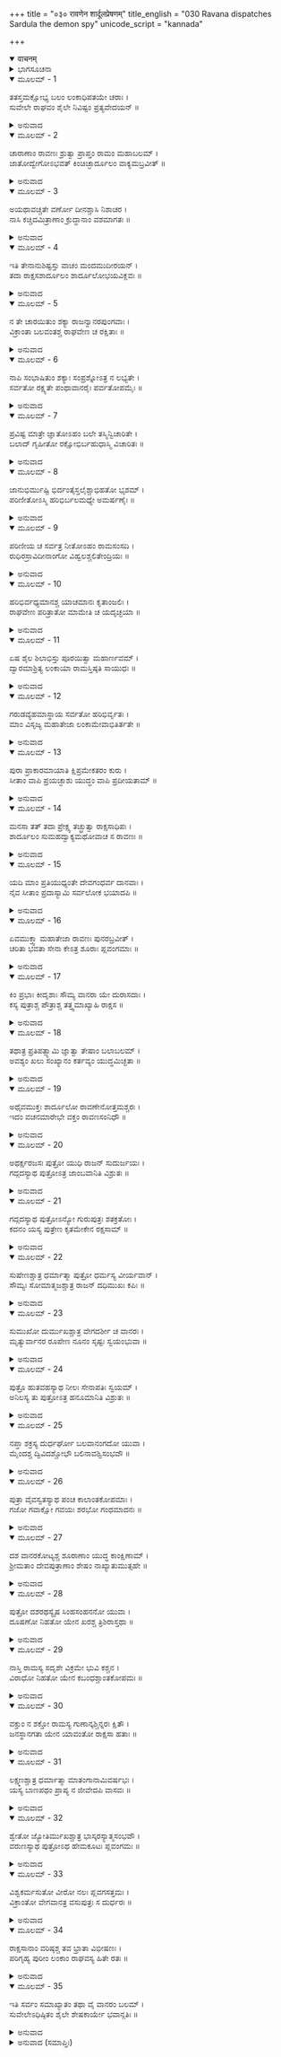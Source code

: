 +++
title = "०३० रावणेन शार्दूलप्रेषणम्"
title_english = "030 Ravana dispatches Sardula the demon spy"
unicode_script = "kannada"

+++
<details open><summary>वाचनम्</summary>

<div class="audioEmbed"  caption="श्रीराम-हरिसीताराममूर्ति-घनपाठिभ्यां वचनम्" src="https://archive.org/download/Ramayana-recitation-Sriram-harisItArAmamUrti-Ghanapaati-v2/Kanda_6/Kanda_6_YK-030-Ravana_dispatches_Sardula_the_demon-spy_1.mp3"></div>
</details>



<details><summary>ಭಾಗಸೂಚನಾ</summary>

ರಾವಣನು ಕಳಿಸಿದ ಗುಪ್ತಚರರು ಮತ್ತು ಶಾರ್ದೂಲನು ವಾನರ ಸೈನ್ಯದ ಸಮಾಚಾರ ತಿಳಿಸಿ, ಮುಖ್ಯ-ಮುಖ್ಯ ವೀರರ ಪರಿಚಯ ಮಾಡಿಸಿದುದು
</details>

<details open><summary>ಮೂಲಮ್ - 1</summary>

ತತಸ್ತಮಕ್ಷೋಭ್ಯ ಬಲಂ ಲಂಕಾಧಿಪತಯೇ ಚರಾಃ ।  
ಸುವೇಲೇ ರಾಘವಂ ಶೈಲೇ ನಿವಿಷ್ಟಂ ಪ್ರತ್ಯವೇದಯನ್ ॥
</details>

<details><summary>ಅನುವಾದ</summary>

ಶ್ರೀರಾಮಚಂದ್ರನ ಸೈನ್ಯವು ಸುವೇಲಾ ಪರ್ವತದ ಬಳಿಗೆ ಬಂದು ನಿಂತಿದೆ ಹಾಗೂ ಅದು ಸರ್ವಥಾ ಅಜೇಯ ವಾಗಿದೆ ಎಂದು ಗೂಢಚಾರರು ರಾವಣನಲ್ಲಿ ತಿಳಿಸುತ್ತಿದ್ದಾರೆ.॥1॥
</details>

<details open><summary>ಮೂಲಮ್ - 2</summary>

ಚಾರಾಣಾಂ ರಾವಣಃ ಶ್ರುತ್ವಾ ಪ್ರಾಪ್ತಂ ರಾಮಂ ಮಹಾಬಲಮ್ ।  
ಜಾತೋದ್ವೇಗೋಽಭವತ್ ಕಿಂಚಿಚ್ಛಾರ್ದೂಲಂ ವಾಕ್ಯಮಬ್ರವೀತ್ ॥
</details>

<details><summary>ಅನುವಾದ</summary>

ಮಹಾಬಲಿ ಶ್ರೀರಾಮನು ಬಂದಿರುವನೆಂದು ಕೇಳಿ ರಾವಣನಿಗೆ ಸ್ವಲ್ಪ ಭಯವಾಯಿತು ಹಾಗೂ ಅವನು ಶಾರ್ದೂಲನ ಬಳಿ ಹೇಳಿದನು.॥2॥
</details>

<details open><summary>ಮೂಲಮ್ - 3</summary>

ಅಯಥಾವಚ್ಚತೇ ವರ್ಣೋ ದೀನಶ್ಚಾಸಿ ನಿಶಾಚರ ।  
ನಾಸಿ ಕಚ್ಚಿದಮಿತ್ರಾಣಾಂ ಕ್ರುದ್ಧಾನಾಂ ವಶಮಾಗತಃ ॥
</details>

<details><summary>ಅನುವಾದ</summary>

ನಿಶಾಚರನೇ ! ನಿನ್ನ ಶರೀರದ ಕಾಂತಿಯು ಹಿಂದಿನಂತೆ ಇರದೆ ಮಸಕಾಗಿದೆ. ನೀನು ದೀನನಾಗಿ ಕಂಡು ಬರುವೆ. ಎಲ್ಲಾದರೂ ಶತ್ರುಗಳ ವಶದಲ್ಲಿ ಬಿದ್ದಿಲ್ಲವಲ್ಲ.॥3॥
</details>

<details open><summary>ಮೂಲಮ್ - 4</summary>

ಇತಿ ತೇನಾನುಶಿಷ್ಟಸ್ತು ವಾಚಂ ಮಂದಮುದೀರಯನ್ ।  
ತದಾ ರಾಕ್ಷಸಶಾರ್ದೂಲಂ ಶಾರ್ದೂಲೋಭಯವಿಕ್ಲವಃ ॥
</details>

<details><summary>ಅನುವಾದ</summary>

ರಾವಣನು ಹೀಗೆ ಕೇಳಿದಾಗ ಭಯದಿಂದ ಗಾಬರಿಗೊಂಡ ಶಾರ್ದೂಲನು ರಾಕ್ಷಸಶ್ರೇಷ್ಠ ರಾವಣನಲ್ಲಿ ಮೆಲ್ಲಗೆ ಹೇಳಿದನು.॥4॥
</details>

<details open><summary>ಮೂಲಮ್ - 5</summary>

ನ ತೇ ಚಾರಯಿತುಂ ಶಕ್ಯಾ ರಾಜನ್ವಾನರಪುಂಗವಾಃ ।  
ವಿಕ್ರಾಂತಾ ಬಲವಂತಶ್ಚ ರಾಘವೇಣ ಚ ರಕ್ಷಿತಾಃ ॥
</details>

<details><summary>ಅನುವಾದ</summary>

ರಾಜನೇ! ಆ ಶ್ರೇಷ್ಠ ವಾನರರ ಗತಿ-ವಿಧಿಗಳನ್ನು ಗುಪ್ತಚರರಿಂದ ತಿಳಿಯಲಾಗುವುದಿಲ್ಲ. ಅವರು ದೊಡ್ಡ ಪರಾಕ್ರಮೀ, ಬಲವಂತರೂ ಹಾಗೂ ಶ್ರೀರಾಮಚಂದ್ರನಿಂದ ಸುರಕ್ಷಿತವಾಗಿದ್ದಾರೆ.॥5॥
</details>

<details open><summary>ಮೂಲಮ್ - 6</summary>

ನಾಪಿ ಸಂಭಾಷಿತುಂ ಶಕ್ಯಾಃ ಸಂಪ್ರಶ್ನೋಽತ್ರ ನ ಲಭ್ಯತೇ ।  
ಸರ್ವತೋ ರಕ್ಷ್ಯತೇ ಪಂಥಾವಾನರೈಃ ಪರ್ವತೋಪಮೈಃ ॥
</details>

<details><summary>ಅನುವಾದ</summary>

ಅವರೊಡನೆ ಮಾತನಾಡುವುದೂ ಅಸಂಭವವಾಗಿದೆ; ಆದ್ದರಿಂದ ‘ನೀವು ಯಾರು? ನಿಮ್ಮ ವಿಚಾರವೇನು?’ ಮುಂತಾದ ಪ್ರಶ್ನೆಗಳಿಗೆ ಅಲ್ಲಿ ಅವಕಾಶವೇ ಇಲ್ಲ. ಪರ್ವತದಂತಹ ವಿಶಾಲಕಾಯ ವಾನರರು ಎಲ್ಲೆಡೆಗಳಿಂದ ರಕ್ಷಿಸುತ್ತಿರುವಾಗ ಅಲ್ಲಿಗೆ ಪ್ರವೇಶಿಸಿವುದೂ ಕಷ್ಟವೇ ಆಗಿದೆ.॥6॥
</details>

<details open><summary>ಮೂಲಮ್ - 7</summary>

ಪ್ರವಿಷ್ಟ ಮಾತ್ರೇ ಜ್ಞಾತೋಽಹಂ ಬಲೇ ತಸ್ಮಿನ್ವಿಚಾರಿತೇ ।  
ಬಲಾದ್ ಗೃಹೀತೋ ರಕ್ಷೋಭಿರ್ಬಹುಧಾಸ್ಮಿ ವಿಚಾರಿತಃ ॥
</details>

<details><summary>ಅನುವಾದ</summary>

ಆ ಸೈನ್ಯದಲ್ಲಿ ಪ್ರವೇಶಿಸಿ ಅವರ ಗತಿ-ವಿಧಿಗಳನ್ನು ಅರಿಯಲು ಪ್ರಾರಂಭಿಸುತ್ತಲೇ ವಿಭೀಷಣನ ಅನುಯಾಯಿಗಳು ನಮ್ಮನ್ನು ಗುರುತಿಸಿ ಬಲವಂತವಾಗಿ ಹಿಡಿದು ಅತ್ತಂದಿತ್ತ ಎಳೆದಾಡಿದರು.॥7॥
</details>

<details open><summary>ಮೂಲಮ್ - 8</summary>

ಜಾನುಭಿರ್ಮುಷ್ಟಿ ಭಿರ್ದಂತೈಸ್ತಲೈಶ್ಚಾಭಿಹತೋ ಭೃಶಮ್ ।  
ಪರಿಣೀತೋಽಸ್ಮಿ ಹರಿಭಿರ್ಬಲಮಧ್ಯೇ ಅಮರ್ಷಣೈಃ ॥
</details>

<details><summary>ಅನುವಾದ</summary>

ಆ ಸೈನ್ಯದಲ್ಲಿ ಕ್ರೋಧ ತುಂಬಿದ ವಾನರರು ನನ್ನನ್ನು ಕಾಲುಗಳಿಂದ, ಮುಷ್ಟಿಗಳಿಂದ, ಕೈಗಳಿಂದ ಬಹಳ ಹೊಡೆದರು ಮತ್ತು ಇಡೀ ಸೈನ್ಯದಲ್ಲಿ ನಾನು ಅಪರಾಧಿ ಎಂದು ಘೋಷಿಸುತ್ತಾ, ಎಲ್ಲೆಡೆ ಸುತ್ತಾಡಿಸಿದರು.॥8॥
</details>

<details open><summary>ಮೂಲಮ್ - 9</summary>

ಪರಿಣೀಯ ಚ ಸರ್ವತ್ರ ನೀತೋಽಹಂ ರಾಮಸಂಸದಿ ।  
ರುಧಿರಸ್ರಾವಿದೀನಾಂಗೋ ವಿಹ್ವಲಶ್ಚಲಿತೇಂದ್ರಿಯಃ ॥
</details>

<details><summary>ಅನುವಾದ</summary>

ಎಲ್ಲೆಡೆ ಎಳೆದಾಡಿ ನನ್ನನ್ನು ಶ್ರೀರಾಮನ ಮುಂದೆ ಕೊಂಡುಹೋದರು. ಆಗ ನನ್ನ ಮೈಯಿಂದ ರಕ್ತಸುರಿಯುತ್ತಿತ್ತು. ಶರೀರದಲ್ಲೆಲ್ಲ ದೀನತೆ ಆವರಿಸಿತ್ತು. ನಾನು ವ್ಯಾಕುಲನಾಗಿ, ನನ್ನ ಇಂದ್ರಿಯಗಳೆಲ್ಲ ವಿಚಲಿತವಾಗಿದ್ದವು.॥9॥
</details>

<details open><summary>ಮೂಲಮ್ - 10</summary>

ಹರಿಭಿರ್ವಧ್ಯಮಾನಶ್ಚ ಯಾಚಮಾನಃ ಕೃತಾಂಜಲಿಃ ।  
ರಾಘವೇಣ ಪರಿತ್ರಾತೋ ಮಾಮೇತಿ ಚ ಯದೃಚ್ಛಯಾ ॥
</details>

<details><summary>ಅನುವಾದ</summary>

ವಾನರರು ಹೊಡೆಯುತ್ತಿದ್ದಾಗ ನಾನು ಅವರ ಬಳಿ ಕೈಮುಗಿದು ರಕ್ಷಿಸಬೇಕೆಂದು ಅಂಗಲಾಚುತ್ತಿದ್ದೆ. ಆ ಸ್ಥಿತಿಯಲ್ಲಿ ಶ್ರೀರಾಮನು ಅಕಸ್ಮಾತ್ತಾಗಿ ಅವನನ್ನು ಹೊಡೆಯಬೇಡಿ, ಹೊಡೆಯಬೇಡಿ ಎಂದು ಹೇಳಿ ರಕ್ಷಿಸಿದನು.॥10॥
</details>

<details open><summary>ಮೂಲಮ್ - 11</summary>

ಏಷ ಶೈಲ ಶಿಲಾಭಿಸ್ತು ಪೂರಯಿತ್ವಾ ಮಹಾರ್ಣವಮ್ ।  
ದ್ವಾರಮಾಶ್ರಿತ್ಯ ಲಂಕಾಯಾ ರಾಮಸ್ತಿಷ್ಠತಿ ಸಾಯುಧಃ ॥
</details>

<details><summary>ಅನುವಾದ</summary>

ಶ್ರೀರಾಮನು ಪರ್ವತದ ಬಂಡೆಗಳಿಂದ ಸಮುದ್ರವನ್ನು ತುಂಬಿ ಲಂಕೆಯ ಬಾಗಿಲಿಗೆ ಬಂದು, ಕೈಯ್ಲಲಿ ಧನುಸ್ಸನ್ನು ಹಿಡಿದು ನಿಂತಿರುವನು.॥11॥
</details>

<details open><summary>ಮೂಲಮ್ - 12</summary>

ಗರುಡವ್ಯೆಹಮಾಸ್ಥಾಯ ಸರ್ವತೋ ಹರಿಭಿರ್ವೃತಃ ।  
ಮಾಂ ವಿಸೃಜ್ಯ ಮಹಾತೇಜಾ ಲಂಕಾಮೇವಾಭಿತಿರ್ತತೇ ॥
</details>

<details><summary>ಅನುವಾದ</summary>

ಆ ಮಹಾತೇಜಸ್ವೀ ರಘುನಾಥನು ಗರುಡವ್ಯೂಹವನ್ನು ಆಶ್ರಯಿಸಿ ವಾನರರ ನಡುವೆ ವಿರಾಜಿಸುತ್ತಿರುವನು. ನನ್ನನ್ನು ಬೀಳ್ಕೊಟ್ಟು ಲಂಕೆಯ ಮೇಲೆ ಆಕ್ರಮಣ ಮಾಡಲು ಬರುತ್ತಿದ್ದಾನೆ.॥12॥
</details>

<details open><summary>ಮೂಲಮ್ - 13</summary>

ಪುರಾ ಪ್ರಾಕಾರಮಾಯಾತಿ  ಕ್ಷಿಪ್ರಮೇಕತರಂ ಕುರು ।  
ಸೀತಾಂ ವಾಪಿ ಪ್ರಯಚ್ಛಾಶು ಯುದ್ಧಂ ವಾಪಿ ಪ್ರದೀಯತಾಮ್ ॥
</details>

<details><summary>ಅನುವಾದ</summary>

ಅವನು ಲಂಕೆಯ ಪ್ರಾಕಾರದ ಬಳಿಗೆ ಬರುವ ಮೊದಲೇ ನೀವು ಬೇಗನೇ ಒಂದೋ ಸೀತೆಯನ್ನು ಹಿಂದಿರುಗಿಸಿರಿ, ಇಲ್ಲವೇ ರಣರಂಗದಲ್ಲಿ ನಿಂತು ಅವನನ್ನು ಎದುರಿಸಿರಿ.॥13॥
</details>

<details open><summary>ಮೂಲಮ್ - 14</summary>

ಮನಸಾ ತತ್ ತದಾ ಪ್ರೇಕ್ಷ್ಯ ತಚ್ಛ್ರುತ್ವಾ ರಾಕ್ಷಸಾಧಿಪಃ ।  
ಶಾರ್ದೂಲಂ ಸುಮಹದ್ವಾಕ್ಯಮಥೋವಾಚ ಸ ರಾವಣಃ ॥
</details>

<details><summary>ಅನುವಾದ</summary>

ಶಾರ್ದೂಲನ ಮಾತನ್ನು ಕೇಳಿ ಮನಸ್ಸಿನಲ್ಲೆ ಅದರ ಕುರಿತು ವಿಚಾರಮಾಡಿ ರಾವಣನು ಅವನಲ್ಲಿ ಹೀಗೆ ಮಹತ್ವ ಪೂರ್ಣ ಮಾತನ್ನು ಹೇಳಿದನು.॥14॥
</details>

<details open><summary>ಮೂಲಮ್ - 15</summary>

ಯದಿ ಮಾಂ ಪ್ರತಿಯುಧ್ಯಂತೇ ದೇವಗಂಧರ್ವ ದಾನವಾಃ ।  
ನೈವ ಸೀತಾಂ ಪ್ರದಾಸ್ಯಾಮಿ ಸರ್ವಲೋಕ ಭಯಾದಪಿ ॥
</details>

<details><summary>ಅನುವಾದ</summary>

ದೇವತೆಗಳು, ಗಂಧರ್ವರು, ದಾನವರು ನನ್ನೊಂದಿಗೆ ಯುದ್ಧ ಮಾಡಿದರೂ, ಸಮಸ್ತ ಜಗತ್ತು ನನ್ನನ್ನು ಹೆದರಿಸಿದರೂ ನಾನು ಸೀತೆಯಲ್ಲಿ ಮರಳಿಸಲಾರೆ.॥15॥
</details>

<details open><summary>ಮೂಲಮ್ - 16</summary>

ಏವಮುಕ್ತ್ವಾ ಮಹಾತೇಜಾ ರಾವಣಃ ಪುನರಬ್ರವೀತ್ ।  
ಚರಿತಾ ಭವತಾ ಸೇನಾ ಕೇಽತ್ರ ಶೂರಾಃ ಪ್ಲವಂಗಮಾಃ ॥
</details>

<details><summary>ಅನುವಾದ</summary>

ಹೀಗೆ ಹೇಳಿ ಮಹಾತೇಜಸ್ವೀ ರಾವಣನು ಪುನಃ ಹೇಳಿದನು - ನೀನಾದರೋ ವಾನರ ಸೈನ್ಯದಲ್ಲಿ ತಿರುಗಾಡಿಬಿಟ್ಟಿರುವೆ. ಅವರಲ್ಲಿ ಯಾವ ಯಾವ ವಾನರರು ಹೆಚ್ಚು ಶೂರರಾಗಿದ್ದಾರೆ.॥16॥
</details>

<details open><summary>ಮೂಲಮ್ - 17</summary>

ಕಿಂ ಪ್ರಭಾಃ ಕೀದೃಶಾಃ ಸೌಮ್ಯ ವಾನರಾ ಯೇ ದುರಾಸದಾಃ ।  
ಕಸ್ಯ ಪುತ್ರಾಶ್ಚ ಪೌತ್ರಾಶ್ಚ ತತ್ತ್ವಮಾಖ್ಯಾಹಿ ರಾಕ್ಷಸ ॥
</details>

<details><summary>ಅನುವಾದ</summary>

ಸೌಮ್ಯನೇ! ಈ ದುರ್ಜಯ ವಾನರರು ಯಾರಾಗಿದ್ದಾರೆ? ಅವರ ಪ್ರಭಾವ ಎಂತಹುದು? ಅವರು ಯಾರ ಪುತ್ರರಾಗಿದ್ದಾರೆ? ರಾಕ್ಷಸನೇ! ಇದೆಲ್ಲವನ್ನು ಸರಿಯಾಗಿ ತಿಳಿಸು.॥17॥
</details>

<details open><summary>ಮೂಲಮ್ - 18</summary>

ತಥಾತ್ರ ಪ್ರತಿಪತ್ಸ್ಯಾಮಿ ಜ್ಞಾತ್ವಾ ತೇಷಾಂ ಬಲಾಬಲಮ್ ।  
ಅವಶ್ಯಂ ಖಲು ಸಂಖ್ಯಾನಂ ಕರ್ತವ್ಯಂ ಯುದ್ಧಮಿಚ್ಛತಾ ॥
</details>

<details><summary>ಅನುವಾದ</summary>

ಆ ವಾನರರ ಬಲಾ ಬಲಗಳನ್ನು ತಿಳಿದು ಅದಕ್ಕನುಸಾರವಾಗಿ ಕರ್ತವ್ಯವನ್ನು ನಿಶ್ಚಯಿಸುವೆನು. ಯುದ್ಧದ ಇಚ್ಛೆಯುಳ್ಳ ಪುರುಷನು ತನ್ನ ಮತ್ತು ಶತ್ರುಪಕ್ಷದ ಸೈನ್ಯದ ಗಣನೆ-ಅವರ ವಿಷಯದ ಆವಶ್ಯಕ ಅರಿವು ಇರುವುದು ಅಗತ್ಯವಾಗಿದೆ.॥18॥
</details>

<details open><summary>ಮೂಲಮ್ - 19</summary>

ಅಥೈವಮುಕ್ತಃ ಶಾರ್ದೂಲೋ ರಾವಣೇನೋತ್ತಮಶ್ಚರಃ ।  
ಇದಂ ವಚನಮಾರೇಭೇ ವಕ್ತಂ ರಾವಣಸಂನಿಧೌ ॥
</details>

<details><summary>ಅನುವಾದ</summary>

ರಾವಣನು ಹೀಗೆ ಕೇಳಿದಾಗ ಶ್ರೇಷ್ಠಗುಪ್ತಚರ ಶಾರ್ದೂಲನು ಹೀಗೆ ಹೇಳಲು ಪ್ರಾರಂಭಿಸಿದನು.॥19॥
</details>

<details open><summary>ಮೂಲಮ್ - 20</summary>

ಅಥರ್ಕ್ಷರಜಸಃ ಪುತ್ರೋ ಯುಧಿ ರಾಜನ್ ಸುದುರ್ಜಯಃ ।  
ಗದ್ಗದಸ್ಯಾಥ ಪುತ್ರೋಽತ್ರ ಜಾಂಬವಾನಿತಿ ವಿಶ್ರುತಃ ॥
</details>

<details><summary>ಅನುವಾದ</summary>

ರಾಜನೇ ! ಆ ವಾನರ ಸೈನ್ಯದಲ್ಲಿ ಜಾಂಬವಂತ ಎಂಬ ಪ್ರಸಿದ್ಧ ವೀರನಿದ್ದನೆ. ಅವನನ್ನು ಯುದ್ಧದಲ್ಲಿ ಸೋಲಿಸುವುದು ಬಹಳ ಕಠಿಣವಾಗಿದೆ. ಅವನು ಋಕ್ಷರಾಜ ಹಾಗೂ ಗದ್ಗದನ ಪುತ್ರನಾಗಿದ್ದಾನೆ.॥20॥
</details>

<details open><summary>ಮೂಲಮ್ - 21</summary>

ಗದ್ಗದಸ್ಯಾಥ ಪುತ್ರೋಽನ್ಯೋ ಗುರುಪುತ್ರಃ ಶತಕ್ರತೋಃ ।  
ಕದನಂ ಯಸ್ಯ ಪುತ್ರೇಣ ಕೃತಮೇಕೇನ ರಕ್ಷಸಾಮ್ ॥
</details>

<details><summary>ಅನುವಾದ</summary>

ಗದ್ಗದನ ಇನ್ನೊಬ್ಬ ಧೂಮ್ರನೆಂಬ ಪುತ್ರನೂ ಇದ್ದಾನೆ. ಇಂದ್ರನ ಗುರು ಬೃಹಸ್ಪತಿಯ ಪುತ್ರ ಕೇಸರಿಯಾಗಿದ್ದಾನೆ, ಅವನ ಪುತ್ರ ಹನುಮಂತನು ಒಬ್ಬಂಟಿಗನಾಗಿ ಇಲ್ಲಿಗೆ ಬಂದು ಬಹಳಷ್ಟು ರಾಕ್ಷಸರನ್ನು ಸಂಹರಿಸಿರುವನು.॥21॥
</details>

<details open><summary>ಮೂಲಮ್ - 22</summary>

ಸುಷೇಣಶ್ಚಾತ್ರ ಧರ್ಮಾತ್ಮಾ ಪುತ್ರೋ ಧರ್ಮಸ್ಯ ವೀರ್ಯವಾನ್ ।  
ಸೌಮ್ಯಃ ಸೋಮಾತ್ಮಜಶ್ಚಾತ್ರ ರಾಜನ್ ದಧಿಮುಖಃ ಕಪಿಃ ॥
</details>

<details><summary>ಅನುವಾದ</summary>

ಧರ್ಮಾತ್ಮಾ, ಪರಾಕ್ರಮಿ ಸುಷೇಣನು ಧರ್ಮನ ಪುತ್ರನಾಗಿದ್ದಾನೆ. ರಾಜನೇ! ದಧಿಮುಖನೆಂಬ ಸೌಮ್ಯ ವಾನರನು ಚಂದ್ರನ ಮಗನಾಗಿದ್ದಾನೆ.॥22॥
</details>

<details open><summary>ಮೂಲಮ್ - 23</summary>

ಸುಮುಖೋ ದುರ್ಮುಖಶ್ಚಾತ್ರ ವೇಗದರ್ಶೀ ಚ ವಾನರಃ ।  
ಮೃತ್ಯುರ್ವಾನರ ರೂಪೇಣ ನೂನಂ ಸೃಷ್ಟಃ ಸ್ವಯಂಭುವಾ ॥
</details>

<details><summary>ಅನುವಾದ</summary>

ಸುಮುಖ, ದುರ್ಮುಖ ಮತ್ತು ವೇಗದರ್ಶಿ ಎಂಬ ವಾನರರು ಮೃತ್ಯುವಿನ ಪುತ್ರರಾಗಿದ್ದಾರೆ. ಸ್ವಯಂಭೂ ಬ್ರಹ್ಮದೇವರು ಖಂಡಿತವಾಗಿ ಮೃತ್ಯುರೂಪದಲ್ಲೇ ಈ ವಾನರರನ್ನು ಸೃಷ್ಟಿಸಿರುವರು.॥23॥
</details>

<details open><summary>ಮೂಲಮ್ - 24</summary>

ಪುತ್ರೊ ಹುತವಹಸ್ಯಾಥ ನೀಲಃ ಸೇನಾಪತಿಃ ಸ್ವಯಮ್ ।  
ಅನಿಲಸ್ಯ ತು ಪುತ್ರೋಽತ್ರ ಹನೂಮಾನಿತಿ ವಿಶ್ರುತಃ ॥
</details>

<details><summary>ಅನುವಾದ</summary>

ಸ್ವಯಂ ಸೇನಾಪತಿ ನೀಲನು ಅಗ್ನಿಯ ಪುತ್ರನು. ವಿಖ್ಯಾತ ವೀರ ಹನುಮಂತನು ವಾಯುಪುತ್ರನಾಗಿದ್ದಾನೆ.॥24॥
</details>

<details open><summary>ಮೂಲಮ್ - 25</summary>

ನಪ್ತಾ ಶಕ್ರಸ್ಯ ದುರ್ಧರ್ಘೋ ಬಲವಾನಂಗದೋ ಯುವಾ ।  
ಮೈಂದಶ್ಚ ದ್ವಿವಿದಶ್ಚೋಭೌ ಬಲಿನಾವಶ್ವಿಸಂಭವೌ ॥
</details>

<details><summary>ಅನುವಾದ</summary>

ಬಲವಂತ ಹಾಗೂ ದುರ್ಜಯವೀರ ಅಂಗದನು ಇಂದ್ರನ ಮೊಮ್ಮಗನಾಗಿದ್ದಾನೆ. ಅವನು ಇನ್ನೂ ತರುಣನಾಗಿದ್ದಾನೆ. ಬಲಿಷ್ಠರಾದ ಮೈಂದ-ದ್ವಿವಿದರು ಅಶ್ವಿನೀ ಕುಮಾರರ ಪುತ್ರರಾಗಿದ್ದಾರೆ.॥25॥
</details>

<details open><summary>ಮೂಲಮ್ - 26</summary>

ಪುತ್ರಾ ವೈವಸ್ವತಸ್ಯಾಥ ಪಂಚ ಕಾಲಾಂತಕೋಪಮಾಃ ।  
ಗಜೋ ಗವಾಕ್ಷೋ ಗವಯಃ ಶರಭೋ ಗಂಧಮಾದನಃ ॥
</details>

<details><summary>ಅನುವಾದ</summary>

ಗಜ, ಗವಾಕ್ಷ, ಗವಯ, ಶರಭ ಮತ್ತು ಗಂಧಮಾದನ ಇವರು ಯಮನ ಪುತ್ರರಾಗಿದ್ದು, ಕಾಲಾಂತಕನಂತೆ ಪರಾಕ್ರಮಿಗಳಾಗಿದ್ದಾರೆ.॥26॥
</details>

<details open><summary>ಮೂಲಮ್ - 27</summary>

ದಶ ವಾನರಕೋಟ್ಯಶ್ಚ ಶೂರಾಣಾಂ ಯುದ್ಧ ಕಾಂಕ್ಷಿಣಾಮ್ ।  
ಶ್ರೀಮತಾಂ ದೇವಪುತ್ರಾಣಾಂ ಶೇಷಂ ನಾಖ್ಯಾತುಮುತ್ಸಹೇ ॥
</details>

<details><summary>ಅನುವಾದ</summary>

ಈ ಪ್ರಕಾರ ದೇವತೆಗಳಿಂದ ಉತ್ಪನ್ನರಾದ ತೇಜಸ್ವೀ ಶೂರವೀರ ವಾನರರ ಸಂಖ್ಯೆ ಹತ್ತುಕೋಟಿಯಾಗಿದೆ. ಇವರೆಲ್ಲರೂ ಯುದ್ಧದ ಇಚ್ಛೆಯುಳ್ಳವರಾಗಿದ್ದಾರೆ. ಇವರಲ್ಲದೆ ಉಳಿದ ವಾನರರ ವಿಷಯದಲ್ಲಿ ನಾನೇನೂ ಹೇಳಲಾರೆ, ಏಕೆಂದರೆ ಅವರ ಗಣನೆಯೇ ಅಸಂಭವವಾಗಿದೆ.॥27॥
</details>

<details open><summary>ಮೂಲಮ್ - 28</summary>

ಪುತ್ರೋ ದಶರಥಸ್ಯೈಷ ಸಿಂಹಸಂಹನನೋ ಯುವಾ ।  
ದೂಷಣೋ ನಿಹತೋ ಯೇನ ಖರಶ್ಚ ತ್ರಿಶಿರಾಸ್ತಥಾ ॥
</details>

<details><summary>ಅನುವಾದ</summary>

ದಶರಥನಂದನ ಶ್ರೀರಾಮನ ಶ್ರೀವಿಗ್ರಹವು ಸಿಂಹದಂತೆ ಮೈಕಟ್ಟು ಇದ್ದು ತರುಣವಾಗಿದೆ. ಇವನೊಬ್ಬನೇ ಖರ-ದೂಷಣ-ತ್ರಿಶಿರರನ್ನು ಸಂಹರಿಸಿರುವನು.॥28॥
</details>

<details open><summary>ಮೂಲಮ್ - 29</summary>

ನಾಸ್ತಿ ರಾಮಸ್ಯ ಸದೃಶೇ ವಿಕ್ರಮೇ ಭುವಿ ಕಶ್ಚನ ।  
ವಿರಾಧೋ ನಿಹತೋ ಯೇನ ಕಬಂಧಶ್ಚಾಂತಕೋಪಮಃ ॥
</details>

<details><summary>ಅನುವಾದ</summary>

ವಿರಾಧ ಮತ್ತು ಕಾಲನಂತಿದ್ದ ವಿಕರಾಳ ಕಬಂಧನನ್ನು ವಧಿಸಿದ ಶ್ರೀರಾಮಚಂದ್ರನಂತೆ ಪರಾಕ್ರಮಿ ಈ ಭೂಮಂಡಲದಲ್ಲಿ ಯಾರೂ ಇಲ್ಲ.॥29॥
</details>

<details open><summary>ಮೂಲಮ್ - 30</summary>

ವಕ್ತುಂ ನ ಶಕ್ತೋ ರಾಮಸ್ಯ ಗುಣಾನ್ಕಶ್ಚಿನ್ನರಃ ಕ್ಷಿತೌ ।  
ಜನಸ್ಥಾನಗತಾ ಯೇನ ಯಾವಂತೋ ರಾಕ್ಷಸಾ ಹತಾಃ ॥
</details>

<details><summary>ಅನುವಾದ</summary>

ಶ್ರೀರಾಮನ ಗುಣಗಳನ್ನು ಪೂರ್ಣವಾಗಿ ವರ್ಣಿಸಬಲ್ಲ ಮನುಷ್ಯನು ಈ ಭೂಮಂಡಲದಲ್ಲಿ ಯಾರೂ ಇಲ್ಲ. ಜನಸ್ಥಾನದಲ್ಲಿ ಶ್ರೀರಾಮನೇ ಹದಿನಾಲ್ಕು ಸಾವಿರ ರಾಕ್ಷಸರನ್ನು ಸಂಹರಿಸಿರುವನು.॥30॥
</details>

<details open><summary>ಮೂಲಮ್ - 31</summary>

ಲಕ್ಷ್ಮಣಶ್ಚಾತ್ರ ಧರ್ಮಾತ್ಮಾ ಮಾತಂಗಾನಾಮಿವರ್ಷಭಃ ।  
ಯಸ್ಯ ಬಾಣಪಥಂ ಪ್ರಾಪ್ಯ ನ ಜೀವೇದಪಿ ವಾಸವಃ ॥
</details>

<details><summary>ಅನುವಾದ</summary>

ಧರ್ಮಾತ್ಮಾ ಲಕ್ಷ್ಮಣನೂ ಶ್ರೇಷ್ಠ ಗಜರಾಜನಂತೆ ಪರಾಕ್ರಮಿಯಾಗಿದ್ದು, ಅವನು ಬಾಣದ ಗುರಿಯಿಟ್ಟರೆ ದೇವರಾಜ ಇಂದ್ರನೂ ಬದುಕಿರಲಾರನು.॥31॥
</details>

<details open><summary>ಮೂಲಮ್ - 32</summary>

ಶ್ವೇತೋ ಜ್ಯೋತಿರ್ಮುಖಶ್ಚಾತ್ರ ಭಾಸ್ಕರಸ್ಯಾತ್ಮಸಂಭವೌ ।  
ವರುಣಸ್ಯಾಥ ಪುತ್ರೋಽಥ ಹೇಮಕೂಟಃ ಪ್ಲವಂಗಮಃ ॥
</details>

<details><summary>ಅನುವಾದ</summary>

ಇವರಲ್ಲದೇ ಆ ಸೈನ್ಯದಲ್ಲಿ ಶ್ವೇತ ಮತ್ತು ಜೋತಿರ್ಮುಖರೆಂಬ ಇಬ್ಬರು ವಾನರು ಸೂರ್ಯನ ಪುತ್ರರಾಗಿದ್ದಾರೆ. ಹೇಮಕೂಟನೆಂಬ ವಾನರರು ವರುಣನ ಮಗನಾಗಿದ್ದಾನೆ.॥32॥
</details>

<details open><summary>ಮೂಲಮ್ - 33</summary>

ವಿಶ್ವಕರ್ಮಸುತೋ ವೀರೋ ನಲಃ ಪ್ಲವಗಸತ್ತಮಃ ।  
ವಿಕ್ರಾಂತೋ ವೇಗವಾನತ್ರ ವಸುಪುತ್ರಃ ಸ ದುರ್ಧರಃ ॥
</details>

<details><summary>ಅನುವಾದ</summary>

ವಾನರಪ್ರವರ ವೀರನಳನು ವಿಶ್ವಕರ್ಮನ ಪುತ್ರನಾಗಿದ್ದಾನೆ. ವೇಗಶಾಲಿ ಮತ್ತು ಪರಾಕ್ರಮಿ ದುರ್ಧರನು ವಸುದೇವತೆಯ ಪುತ್ರನಾಗಿದ್ದಾನೆ.॥33॥
</details>

<details open><summary>ಮೂಲಮ್ - 34</summary>

ರಾಕ್ಷಸಾನಾಂ ವರಿಷ್ಠಶ್ಚ ತವ ಭ್ರಾತಾ ವಿಭೀಷಣಃ ।  
ಪರಿಗೃಹ್ಯ ಪುರೀಂ ಲಂಕಾಂ ರಾಘವಸ್ಯ ಹಿತೇ ರತಃ ॥
</details>

<details><summary>ಅನುವಾದ</summary>

ನಿಮ್ಮ ತಮ್ಮ ವಿಭೀಷಣನೂ ಕೂಡ ಲಂಕೆಯ ರಾಜ್ಯವನ್ನು ಪಡೆದು ಶ್ರೀರಘುನಾಥನ ಹಿತಸಾಧನೆಯಲ್ಲೇ ತತ್ಪರನಾಗಿರುವನು.॥34॥
</details>

<details open><summary>ಮೂಲಮ್ - 35</summary>

ಇತಿ ಸರ್ವಂ ಸಮಾಖ್ಯಾತಂ ತಥಾ ವೈ ವಾನರಂ ಬಲಮ್ ।  
ಸುವೇಲೇಽಧಿಷ್ಠಿತಂ ಶೈಲೇ ಶೇಷಕಾರ್ಯೇ ಭವಾನ್ಗತಿಃ ॥
</details>

<details><summary>ಅನುವಾದ</summary>

ಹೀಗೆ ಸುವೇಲ ಪರ್ವತದಲ್ಲಿ ಬೀಡುಬಿಟ್ಟ ವಾನರ ಸೈನ್ಯದ ಪೂರ್ಣ ಪರಿಚಯವನ್ನು ನಾನು ಮಾಡಿಸಿರುವೆನು. ಇನ್ನು ಉಳಿದಿರುವ ಕಾರ್ಯ ನಿಮ್ಮ ಕೈಯಲ್ಲೇ ಇದೆ.॥35॥
</details>

<details><summary>ಅನುವಾದ (ಸಮಾಪ್ತಿಃ)</summary>

ಶ್ರೀವಾಲ್ಮೀಕಿ ವಿರಚಿತ ಆರ್ಷರಾಮಾಯಣ ಆದಿಕಾವ್ಯದ ಯುದ್ಧಕಾಂಡದಲ್ಲಿ ಮೂವತ್ತನೆಯ ಸರ್ಗವು ಪೂರ್ಣವಾಯಿತು.॥30॥
</details>
